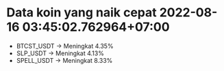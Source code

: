 # Data koin yang naik cepat 2022-08-16 03:45:02.762964+07:00

* BTCST_USDT -> Meningkat 4.35%
* SLP_USDT -> Meningkat 4.13%
* SPELL_USDT -> Meningkat 8.33%
